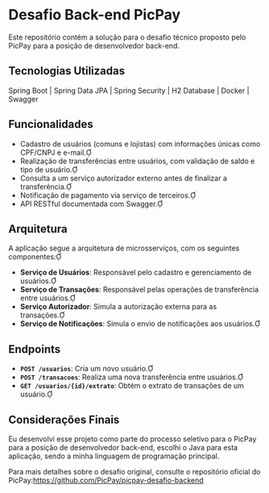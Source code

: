 # Desafio Back-end PicPay
Este repositório contém a solução para o desafio técnico proposto pelo PicPay para a posição de desenvolvedor back-end.

## Tecnologias Utilizadas
Spring Boot​ | Spring Data JPA​ | Spring Security​ | H2 Database​ | Docker​ | Swagger

## Funcionalidades

- Cadastro de usuários (comuns e lojistas) com informações únicas como CPF/CNPJ e e-mail.
- Realização de transferências entre usuários, com validação de saldo e tipo de usuário.
- Consulta a um serviço autorizador externo antes de finalizar a transferência.
- Notificação de pagamento via serviço de terceiros.
- API RESTful documentada com Swagger.

## Arquitetura

A aplicação segue a arquitetura de microsserviços, com os seguintes componentes:

- **Serviço de Usuários**: Responsável pelo cadastro e gerenciamento de usuários.
- **Serviço de Transações**: Responsável pelas operações de transferência entre usuários.
- **Serviço Autorizador**: Simula a autorização externa para as transações.
- **Serviço de Notificações**: Simula o envio de notificações aos usuários.

## Endpoints

- **`POST /usuarios`**: Cria um novo usuário.
- **`POST /transacoes`**: Realiza uma nova transferência entre usuários.
- **`GET /usuarios/{id}/extrato`**: Obtém o extrato de transações de um usuário.

## Considerações Finais
Eu desenvolvi esse projeto como parte do processo seletivo para o PicPay para a posição de desenvolvedor back-end, escolhi o Java para esta aplicação, sendo a minha linguagem de programação principal.

Para mais detalhes sobre o desafio original, consulte o repositório oficial do PicPay:https://github.com/PicPay/picpay-desafio-backend

